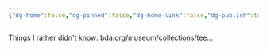 ```yaml
---
{"dg-home":false,"dg-pinned":false,"dg-home-link":false,"dg-publish":true,"tags":["dgblip"],"disabled rules":["yaml-title","yaml-title-alias","file-name-heading"],"title":"philipp on mastodon @ 2023-02-03","created-date":"2023-02-03T14:53:21","id":109801373814902340,"updated-date":"2025-05-02T08:50:43","dg-path":"blips/109801373814902328.md","permalink":"/blips/109801373814902328/","dgPassFrontmatter":true}
---
```



Things I rather didn't know: [bda.org/museum/collections/tee…](https://bda.org/museum/collections/teeth-and-dentures/waterloo-teeth)



